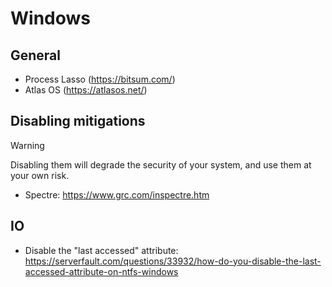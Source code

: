 # Windows
## General
+ Process Lasso (https://bitsum.com/)
+ Atlas OS (https://atlasos.net/)
## Disabling mitigations
> [!WARNING]
> Disabling them will degrade the security of your system, and use them at your own risk.
+ Spectre: https://www.grc.com/inspectre.htm
## IO
+ Disable the "last accessed" attribute: https://serverfault.com/questions/33932/how-do-you-disable-the-last-accessed-attribute-on-ntfs-windows

